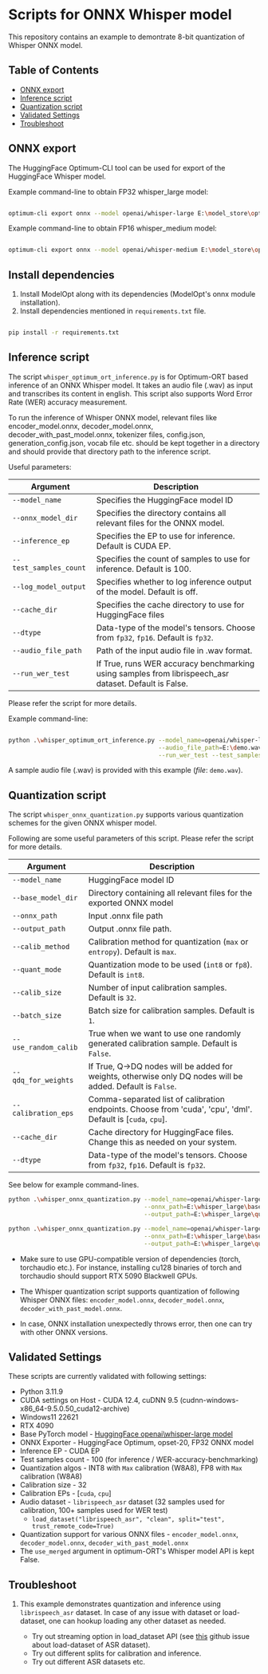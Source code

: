 # Scripts for ONNX Whisper model

This repository contains an example to demontrate 8-bit quantization of Whisper ONNX model.

## Table of Contents

- [ONNX export](#onnx-export)
- [Inference script](#inference-script)
- [Quantization script](#quantization-script)
- [Validated Settings](#validated-settings)
- [Troubleshoot](#troubleshoot)

## ONNX export

The HuggingFace Optimum-CLI tool can be used for export of the HuggingFace Whisper model.

Example command-line to obtain FP32 whisper_large model:

```bash

optimum-cli export onnx --model openai/whisper-large E:\model_store\optimum\whisper_large --task automatic-speech-recognition-with-past --opset 20

```

Example command-line to obtain FP16 whisper_medium model:

```bash

optimum-cli export onnx --model openai/whisper-medium E:\model_store\optimum\whisper_medium --task automatic-speech-recognition-with-past --opset 20 --dtype fp16 --device cuda

```

## Install dependencies

1. Install ModelOpt along with its dependencies (ModelOpt's onnx module installation).
1. Install dependencies mentioned in `requirements.txt` file.

```bash

pip install -r requirements.txt

```

## Inference script

The script `whisper_optimum_ort_inference.py` is for Optimum-ORT based inference of an ONNX Whisper model. It takes an audio file (.wav) as input and transcribes its content in english. This script also supports Word Error Rate (WER) accuracy measurement.

To run the inference of Whisper ONNX model, relevant files like encoder_model.onnx, decoder_model.onnx, decoder_with_past_model.onnx, tokenizer files, config.json, generation_config.json, vocab file etc. should be kept together in a directory and should provide that directory path to the inference script.

Useful parameters:

| **Argument** | **Description** |
|---------------------------|------------------------------------------------------------------------------------------------------|
| `--model_name` | Specifies the HuggingFace model ID |
| `--onnx_model_dir` | Specifies the directory contains all relevant files for the ONNX model. |
| `--inference_ep` | Specifies the EP to use for inference. Default is CUDA EP. |
| `--test_samples_count` | Specifies the count of samples to use for inference. Default is 100. |
| `--log_model_output` | Specifies whether to log inference output of the model. Default is off. |
| `--cache_dir` | Specifies the cache directory to use for HuggingFace files |
| `--dtype` | Data-type of the model's tensors. Choose from `fp32`, `fp16`. Default is `fp32`. |
| `--audio_file_path` | Path of the input audio file in .wav format. |
| `--run_wer_test` | If True, runs WER accuracy benchmarking using samples from librispeech_asr dataset. Default is False.|

Please refer the script for more details.

Example command-line:

```bash

python .\whisper_optimum_ort_inference.py --model_name=openai/whisper-large --onnx_model_dir=E:\whisper_large \
                                          --audio_file_path=E:\demo.wav \
                                          --run_wer_test --test_samples_count=50

```

A sample audio file (.wav) is provided with this example (*file*: `demo.wav`).

## Quantization script

The script `whisper_onnx_quantization.py` supports various quantization schemes for the given ONNX whisper model.

Following are some useful parameters of this script. Please refer the script for more details.

| **Argument** | **Description** |
|---------------------------|--------------------------------------------------------------------------------------------------------------|
| `--model_name` | HuggingFace model ID |
| `--base_model_dir` | Directory containing all relevant files for the exported ONNX model |
| `--onnx_path` | Input .onnx file path |
| `--output_path` | Output .onnx file path. |
| `--calib_method` | Calibration method for quantization (`max` or `entropy`). Default is `max`. |
| `--quant_mode` | Quantization mode to be used (`int8` or `fp8`). Default is `int8`. |
| `--calib_size` | Number of input calibration samples. Default is `32`. |
| `--batch_size` | Batch size for calibration samples. Default is `1`. |
| `--use_random_calib` | True when we want to use one randomly generated calibration sample. Default is `False`. |
| `--qdq_for_weights` | If True, Q->DQ nodes will be added for weights, otherwise only DQ nodes will be added. Default is `False`. |
| `--calibration_eps` | Comma-separated list of calibration endpoints. Choose from 'cuda', 'cpu', 'dml'. Default is \[`cuda`, `cpu`\]. |
| `--cache_dir` | Cache directory for HuggingFace files. Change this as needed on your system. |
| `--dtype` | Data-type of the model's tensors. Choose from `fp32`, `fp16`. Default is `fp32`. |

See below for example command-lines.

```bash
python .\whisper_onnx_quantization.py --model_name=openai/whisper-large --base_model_dir=E:\whisper_large\base \
                                      --onnx_path=E:\whisper_large\base\encoder_model.onnx \
                                      --output_path=E:\whisper_large\quant_output\encoder_model.onnx

```

```bash
python .\whisper_onnx_quantization.py --model_name=openai/whisper-large --base_model_dir=E:\whisper_large\base \
                                      --onnx_path=E:\whisper_large\base\decoder_model.onnx \
                                      --output_path=E:\whisper_large\quant_output\decoder_model.onnx
```

- Make sure to use GPU-compatible version of dependencies (torch, torchaudio etc.). For instance, installing cu128 binaries of torch and torchaudio should support RTX 5090 Blackwell GPUs.

- The Whisper quantization script supports quantization of following Whisper ONNX files: `encoder_model.onnx`, `decoder_model.onnx`, `decoder_with_past_model.onnx`.

- In case, ONNX installation unexpectedly throws error, then one can try with other ONNX versions.

## Validated Settings

These scripts are currently validated with following settings:

- Python 3.11.9
- CUDA settings on Host - CUDA 12.4, cuDNN 9.5 (cudnn-windows-x86_64-9.5.0.50_cuda12-archive)
- Windows11 22621
- RTX 4090
- Base PyTorch model - [HuggingFace openai\\whisper-large model](https://huggingface.co/openai/whisper-large)
- ONNX Exporter - HuggingFace Optimum, opset-20, FP32 ONNX model
- Inference EP - CUDA EP
- Test samples count - 100 (for inference / WER-accuracy-benchmarking)
- Quantization algos - INT8 with `Max` calibration (W8A8), FP8 with `Max` calibration (W8A8)
- Calibration size - 32
- Calibration EPs - \[`cuda`, `cpu`\]
- Audio dataset - `librispeech_asr` dataset (32 samples used for calibration, 100+ samples used for WER test)
  - `load_dataset("librispeech_asr", "clean", split="test", trust_remote_code=True)`
- Quantization support for various ONNX files - `encoder_model.onnx`, `decoder_model.onnx`, `decoder_with_past_model.onnx`
- The `use_merged` argument in optimum-ORT's Whisper model API is kept False.

## Troubleshoot

1. This example demonstrates quantization and inference using `librispeech_asr` dataset. In case of any issue with dataset or load-dataset, one can hookup loading any other dataset as needed.

   - Try out streaming option in load_dataset API (see [this](https://github.com/huggingface/datasets/issues/4609) github issue about load-dataset of ASR dataset).
   - Try out different splits for calibration and inference.
   - Try out different ASR datasets etc.
